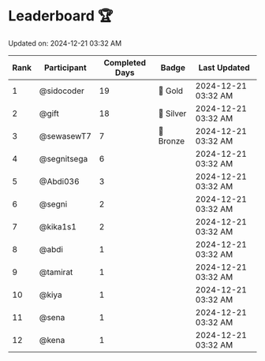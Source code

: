 # Leaderboard 🏆

Updated on: 2024-12-21 03:32 AM

| Rank | Participant       | Completed Days | Badge      | Last Updated         |
|------|-------------------|----------------|------------|----------------------|
| 1    | @sidocoder        | 19             | 🏅 Gold     | 2024-12-21 03:32 AM |
| 2    | @gift             | 18             | 🥈 Silver   | 2024-12-21 03:32 AM |
| 3    | @sewasewT7        | 7              | 🥉 Bronze   | 2024-12-21 03:32 AM |
| 4    | @segnitsega       | 6              |            | 2024-12-21 03:32 AM |
| 5    | @Abdi036          | 3              |            | 2024-12-21 03:32 AM |
| 6    | @segni            | 2              |            | 2024-12-21 03:32 AM |
| 7    | @kika1s1          | 2              |            | 2024-12-21 03:32 AM |
| 8    | @abdi             | 1              |            | 2024-12-21 03:32 AM |
| 9    | @tamirat          | 1              |            | 2024-12-21 03:32 AM |
| 10   | @kiya             | 1              |            | 2024-12-21 03:32 AM |
| 11   | @sena             | 1              |            | 2024-12-21 03:32 AM |
| 12   | @kena             | 1              |            | 2024-12-21 03:32 AM |
